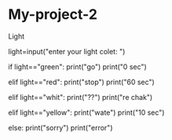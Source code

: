 # My-project-2
Light




light=input("enter your light colet: ")


if light=="green":
  print("go")
  print("0 sec")


elif light=="red":
  print("stop")
  print("60 sec")


elif light=="whit":
  print("??")
  print("re chak")


elif light=="yellow":
  print("wate")
  print("10 sec")


else:
  print("sorry")
  print("error")
  
